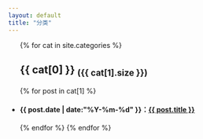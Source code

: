 ```yaml
---
layout: default
title: "分类"
---
```

<ul class="list-unstyled">
{% for cat in site.categories %} 
   <a name="{{ cat[0] }}"></a> <!-- 设置锚点 -->
   <h2>{{ cat[0] }} <sub>({{ cat[1].size }})</sub></h2>
     {% for post in cat[1] %} 
    <li><h4><span>{{ post.date | date:"%Y-%m-%d" }}</span>：<a href="{{ post.url }}">{{ post.title }}</a></h4></li>
	{% endfor %} 
{% endfor %} 
</ul>
